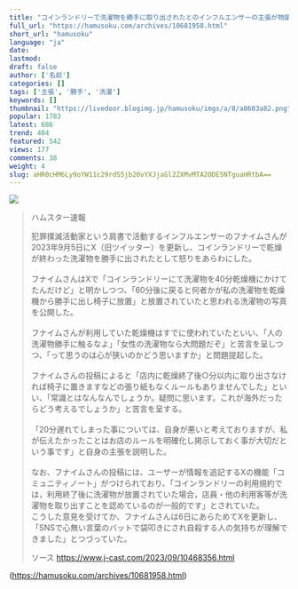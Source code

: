 ```yaml
---
title: "コインランドリーで洗濯物を勝手に取り出されたとのインフルエンサーの主張が物議:ハムスター速報"
full_url: "https://hamusoku.com/archives/10681958.html"
short_url: "hamusoku"
language: "ja"
date: 
lastmod: 
draft: false
author: ['名前']
categories: []
tags: ['主張', '勝手', '洗濯']
keywords: []
thumbnail: "https://livedoor.blogimg.jp/hamusoku/imgs/a/8/a8603a82.png"
popular: 1783
latest: 686
trend: 404
featured: 542
views: 177
comments: 38
weight: 4
slug: aHR0cHM6Ly9oYW11c29rdS5jb20vYXJjaGl2ZXMvMTA2ODE5NTguaHRtbA==
---
```


![](https://livedoor.blogimg.jp/hamusoku/imgs/a/8/a8603a82.png)

<blockquote><p>ハムスター速報</p><p>犯罪撲滅活動家という肩書で活動するインフルエンサーのフナイムさんが2023年9月5日にX（旧ツイッター）を更新し、コインランドリーで乾燥が終わった洗濯物を勝手に出されたとして怒りをあらわにした。<br> <br> フナイムさんはXで「コインランドリーにて洗濯物を40分乾燥機にかけてたんだけど」と明かしつつ、「60分後に戻ると何者かが私の洗濯物を乾燥機から勝手に出し椅子に放置」と放置されていたと思われる洗濯物の写真を公開した。<br> <br> フナイムさんが利用していた乾燥機はすでに使われていたといい、「人の洗濯物勝手に触るなよ」「女性の洗濯物なら大問題だぞ」と苦言を呈しつつ、「って思うのは心が狭いのかどう思いますか」と問題提起した。<br> <br> フナイムさんの投稿によると「店内に乾燥終了後○分以内に取り出さなければ椅子に置きますなどの張り紙もなくルールもありませんでした」といい、「常識とはなんなんでしょうか。疑問に思います。これが海外だったらどう考えるでしょうか」と苦言を呈する。<br> <br> 「20分遅れてしまった事については、自身が悪いと考えておりますが、私が伝えたかったことはお店のルールを明確化し掲示しておく事が大切だという事です」と自身の主張を説明した。<br> <br> なお、フナイムさんの投稿には、ユーザーが情報を追記するXの機能「コミュニティノート」がつけられており、「コインランドリーの利用規約では，利用終了後に洗濯物が放置されていた場合，店員・他の利用客等が洗濯物を取り出すことを認めているのが一般的です」とされていた。<br> こうした意見を受けてか、フナイムさんは6日にあらためてXを更新し、「SNSで心無い言葉のバットで袋叩きにされ自殺する人の気持ちが理解できました」とつづっていた。<br></p>ソース <a href='https://www.j-cast.com/2023/09/10468356.html' target='blank'>https://www.j-cast.com/2023/09/10468356.html</a></blockquote>

(https://hamusoku.com/archives/10681958.html)
